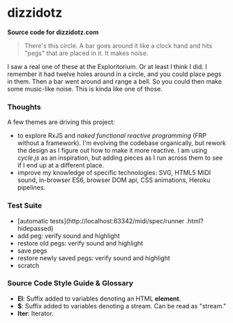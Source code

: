 # dizzidotz

__Source code for dizzidotz.com__

> There's this circle. 
> A bar goes around it like a clock hand and hits "pegs" that are placed in it. 
> It makes noise.

I saw a real one of these at the Exploritorium. Or at least I think I did. I remember it had twelve holes 
around in a circle, and you could place pegs in them. Then a bar went around and range a bell. 
So you could then make some music-like noise. This is kinda like one of those.


### Thoughts

A few themes are driving this project:

  * to explore RxJS and _naked functional reactive programming_ (FRP without a framework). I'm evolving the codebase organically, but rework the design as I figure out how to make it more reactive. I am using *cycle.js* as an inspiration, but adding pieces as I run across them to see if I end up at a different place.
  * improve my knowledge of specific technologies: SVG, HTML5 MIDI  sound, in-browser ES6, browser DOM api, CSS animations, Heroku pipelines.
  
### Test Suite

  * [automatic tests](http://localhost:63342/midi/spec/runner
  .html?hidepassed)
  * add peg: verify sound and highlight
  * restore old pegs: verify sound and highlight
  * save pegs
  * restore newly saved pegs: verify sound and highlight
  * scratch

### Source Code Style Guide & Glossary

  * **El**: Suffix added to variables denoting an HTML **element**.
  * **$**: Suffix added to variables denoting a stream. Can be read as "stream."
  * **Iter**: Iterator.